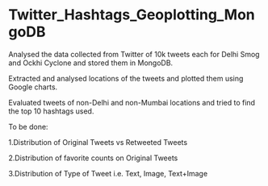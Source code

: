 # Twitter_Hashtags_Geoplotting_MongoDB
Analysed the data collected from Twitter of 10k tweets each for Delhi Smog and Ockhi Cyclone and stored them in MongoDB. 

Extracted and analysed locations of the tweets and plotted them using Google charts. 

Evaluated tweets of non-Delhi and non-Mumbai locations and tried to find the top 10 hashtags used.

To be done:

1.Distribution of Original Tweets vs Retweeted Tweets

2.Distribution of favorite counts on Original Tweets

3.Distribution of Type of Tweet i.e. Text, Image, Text+Image
